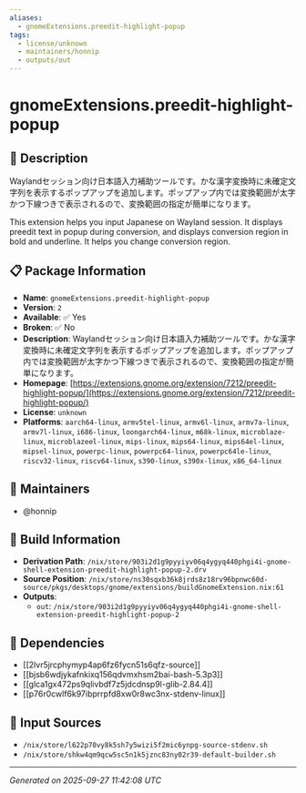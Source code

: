 ```yaml
---
aliases:
  - gnomeExtensions.preedit-highlight-popup
tags:
  - license/unknown
  - maintainers/honnip
  - outputs/out
---
```


# gnomeExtensions.preedit-highlight-popup

## 📝 Description

Waylandセッション向け日本語入力補助ツールです。かな漢字変換時に未確定文字列を表示するポップアップを追加します。ポップアップ内では変換範囲が太字かつ下線つきで表示されるので、変換範囲の指定が簡単になります。

This extension helps you input Japanese on Wayland session. It displays preedit text in popup during conversion, and displays conversion region in bold and underline. It helps you change conversion region.

## 📋 Package Information

- **Name**: `gnomeExtensions.preedit-highlight-popup`
- **Version**: `2`
- **Available**: ✅ Yes
- **Broken**: ✅ No
- **Description**: Waylandセッション向け日本語入力補助ツールです。かな漢字変換時に未確定文字列を表示するポップアップを追加します。ポップアップ内では変換範囲が太字かつ下線つきで表示されるので、変換範囲の指定が簡単になります。
- **Homepage**: [https://extensions.gnome.org/extension/7212/preedit-highlight-popup/](https://extensions.gnome.org/extension/7212/preedit-highlight-popup/)
- **License**: `unknown`
- **Platforms**: `aarch64-linux`, `armv5tel-linux`, `armv6l-linux`, `armv7a-linux`, `armv7l-linux`, `i686-linux`, `loongarch64-linux`, `m68k-linux`, `microblaze-linux`, `microblazeel-linux`, `mips-linux`, `mips64-linux`, `mips64el-linux`, `mipsel-linux`, `powerpc-linux`, `powerpc64-linux`, `powerpc64le-linux`, `riscv32-linux`, `riscv64-linux`, `s390-linux`, `s390x-linux`, `x86_64-linux`
## 👥 Maintainers

- @honnip


## 🔧 Build Information

- **Derivation Path**: `/nix/store/903i2d1g9pyyiyv06q4ygyq440phgi4i-gnome-shell-extension-preedit-highlight-popup-2.drv`
- **Source Position**: `/nix/store/ns30sqxb36k8jrds8z18rv96bpnwc60d-source/pkgs/desktops/gnome/extensions/buildGnomeExtension.nix:61`
- **Outputs**:
  - `out`:  `/nix/store/903i2d1g9pyyiyv06q4ygyq440phgi4i-gnome-shell-extension-preedit-highlight-popup-2`

## 🔗 Dependencies

- [[2lvr5jrcphymyp4ap6fz6fycn51s6qfz-source]]
- [[bjsb6wdjykafnkixq156qdvmxhsm2bai-bash-5.3p3]]
- [[glca1gx472ps9qlivbdf7z5jdcdnsp9l-glib-2.84.4]]
- [[p76r0cwlf6k97ibprrpfd8xw0r8wc3nx-stdenv-linux]]

## 📁 Input Sources

- `/nix/store/l622p70vy8k5sh7y5wizi5f2mic6ynpg-source-stdenv.sh`
- `/nix/store/shkw4qm9qcw5sc5n1k5jznc83ny02r39-default-builder.sh`

---
*Generated on 2025-09-27 11:42:08 UTC*
